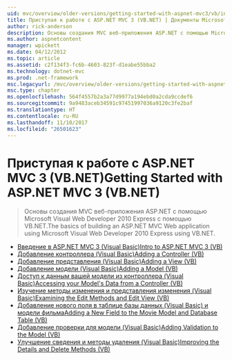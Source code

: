```yaml
---
uid: mvc/overview/older-versions/getting-started-with-aspnet-mvc3/vb/index
title: Приступая к работе с ASP.NET MVC 3 (VB.NET) | Документы Microsoft
author: rick-anderson
description: Основы создания MVC веб-приложения ASP.NET с помощью Microsoft Visual Web Developer 2010 Express с помощью VB.NET.
ms.author: aspnetcontent
manager: wpickett
ms.date: 04/12/2012
ms.topic: article
ms.assetid: c2f134f3-fc6b-4603-823f-d1eabe55bba2
ms.technology: dotnet-mvc
ms.prod: .net-framework
msc.legacyurl: /mvc/overview/older-versions/getting-started-with-aspnet-mvc3/vb
msc.type: chapter
ms.openlocfilehash: 564f4557b2a3a77d9977a194ebd0a2cda9ccdef6
ms.sourcegitcommit: 9a9483aceb34591c97451997036a9120c3fe2baf
ms.translationtype: HT
ms.contentlocale: ru-RU
ms.lasthandoff: 11/10/2017
ms.locfileid: "26501623"
---
```

<a name="getting-started-with-aspnet-mvc-3-vbnet"></a><span data-ttu-id="e4742-103">Приступая к работе с ASP.NET MVC 3 (VB.NET)</span><span class="sxs-lookup"><span data-stu-id="e4742-103">Getting Started with ASP.NET MVC 3 (VB.NET)</span></span>
====================
> <span data-ttu-id="e4742-104">Основы создания MVC веб-приложения ASP.NET с помощью Microsoft Visual Web Developer 2010 Express с помощью VB.NET.</span><span class="sxs-lookup"><span data-stu-id="e4742-104">The basics of building an ASP.NET MVC Web application using Microsoft Visual Web Developer 2010 Express using VB.NET.</span></span>


- [<span data-ttu-id="e4742-105">Введение в ASP.NET MVC 3 (Visual Basic)</span><span class="sxs-lookup"><span data-stu-id="e4742-105">Intro to ASP.NET MVC 3 (VB)</span></span>](intro-to-aspnet-mvc-3.md)
- [<span data-ttu-id="e4742-106">Добавление контроллера (Visual Basic)</span><span class="sxs-lookup"><span data-stu-id="e4742-106">Adding a Controller (VB)</span></span>](adding-a-controller.md)
- [<span data-ttu-id="e4742-107">Добавление представления (Visual Basic)</span><span class="sxs-lookup"><span data-stu-id="e4742-107">Adding a View (VB)</span></span>](adding-a-view.md)
- [<span data-ttu-id="e4742-108">Добавление модели (Visual Basic)</span><span class="sxs-lookup"><span data-stu-id="e4742-108">Adding a Model (VB)</span></span>](adding-a-model.md)
- [<span data-ttu-id="e4742-109">Доступ к данным вашей модели из контроллера (Visual Basic)</span><span class="sxs-lookup"><span data-stu-id="e4742-109">Accessing your Model's Data from a Controller (VB)</span></span>](accessing-your-models-data-from-a-controller.md)
- [<span data-ttu-id="e4742-110">Изучение методы изменения и представления изменения (Visual Basic)</span><span class="sxs-lookup"><span data-stu-id="e4742-110">Examining the Edit Methods and Edit View (VB)</span></span>](examining-the-edit-methods-and-edit-view.md)
- [<span data-ttu-id="e4742-111">Добавление нового поля в таблице базы данных (Visual Basic) и модели фильма</span><span class="sxs-lookup"><span data-stu-id="e4742-111">Adding a New Field to the Movie Model and Database Table (VB)</span></span>](adding-a-new-field.md)
- [<span data-ttu-id="e4742-112">Добавление проверки для модели (Visual Basic)</span><span class="sxs-lookup"><span data-stu-id="e4742-112">Adding Validation to the Model (VB)</span></span>](adding-validation-to-the-model.md)
- [<span data-ttu-id="e4742-113">Улучшение сведения и методы удаления (Visual Basic)</span><span class="sxs-lookup"><span data-stu-id="e4742-113">Improving the Details and Delete Methods (VB)</span></span>](improving-the-details-and-delete-methods.md)
